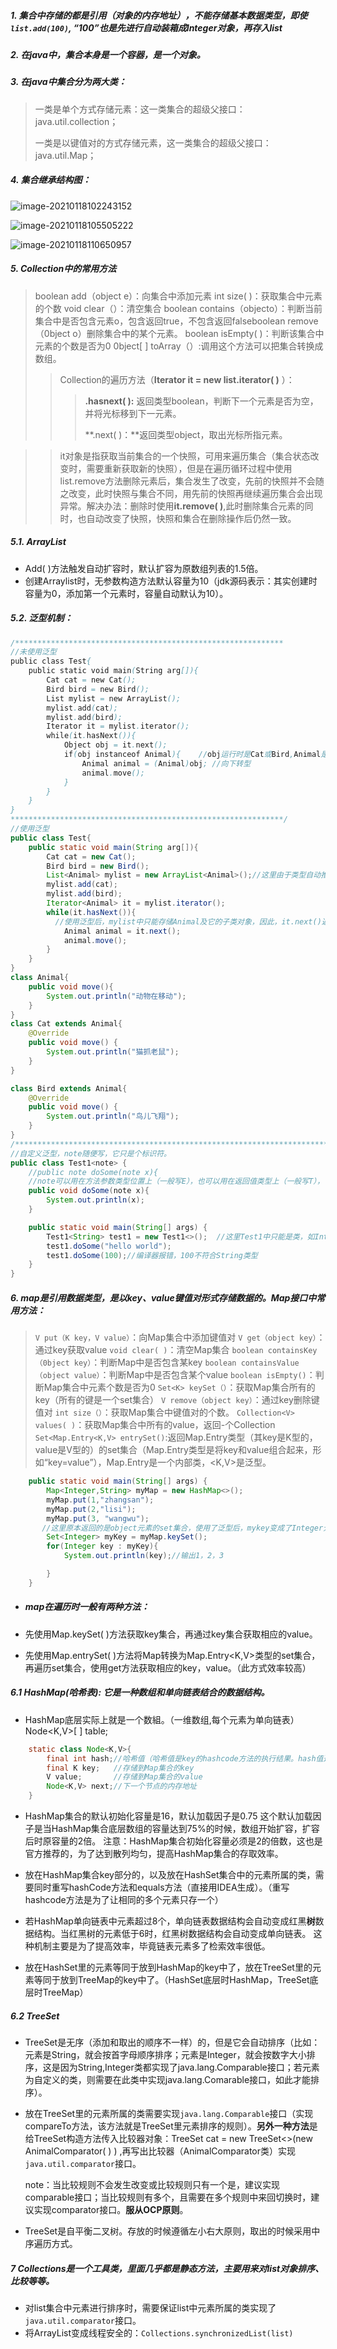 ##### 1. 集合中存储的都是引用（对象的内存地址），不能存储基本数据类型，即使`list.add(100)`, “100”也是先进行自动装箱成Integer对象，再存入list

##### 2. 在java中，集合本身是一个容器，是一个对象。

##### 3. 在java中集合分为两大类：

> 一类是单个方式存储元素：这一类集合的超级父接口：java.util.collection；
>
> 一类是以键值对的方式存储元素，这一类集合的超级父接口：java.util.Map；

##### 4. 集合继承结构图：

![image-20210118102243152](/Users/jackiez/学海/Java开发笔记/picture/集合继承结构图.png)

![image-20210118105505222](/Users/jackiez/学海/Java开发笔记/picture/集合继承结构图2.png)

![image-20210118110650957](/Users/jackiez/学海/Java开发笔记/picture/集合继承结构图3.png)

##### 5. Collection中的常用方法

> boolean add（object e）：向集合中添加元素
> int size( )：获取集合中元素的个数
> void clear（）：清空集合
> boolean contains（objecto）：判断当前集合中是否包含元素o，包含返回true，不包含返回falseboolean remove（0bject o）删除集合中的某个元素。
> boolean isEmpty( )：判断该集合中元素的个数是否为0
> 0bject[ ] toArray（）:调用这个方法可以把集合转换成数组。
>
> > Collection的遍历方法（**Iterator it = new list.iterator( )** ）：
> >
> > > **.hasnext( ):** 返回类型boolean，判断下一个元素是否为空，并将光标移到下一元素。
> > >
> > > **.next( )：**返回类型object，取出光标所指元素。

> > ​		it对象是指获取当前集合的一个快照，可用来遍历集合（集合状态改变时，需要重新获取新的快照），但是在遍历循环过程中使用list.remove方法删除元素后，集合发生了改变，先前的快照并不会随之改变，此时快照与集合不同，用先前的快照再继续遍历集合会出现异常。
​        解决办法：删除时使用**it.remove( )**,此时删除集合元素的同时，也自动改变了快照，快照和集合在删除操作后仍然一致。

##### 5.1. ArrayList

- Add( )方法触发自动扩容时，默认扩容为原数组列表的1.5倍。
- 创建Arraylist时，无参数构造方法默认容量为10（jdk源码表示：其实创建时容量为0，添加第一个元素时，容量自动默认为10）。

##### 5.2. 泛型机制：

```java
/************************************************************
//未使用泛型
public class Test{
    public static void main(String arg[]){
        Cat cat = new Cat();
        Bird bird = new Bird();
        List mylist = new ArrayList();
        mylist.add(cat);
        mylist.add(bird);
        Iterator it = mylist.iterator();
        while(it.hasNext()){
            Object obj = it.next();
            if(obj instanceof Animal){    //obj运行时是Cat或Bird,Animal是他俩的父类，所以instansof判别为true
                Animal animal = (Animal)obj; //向下转型
                animal.move();
            }
        }
    }
}
*************************************************************/
//使用泛型
public class Test{
    public static void main(String arg[]){
        Cat cat = new Cat();
        Bird bird = new Bird();
        List<Animal> mylist = new ArrayList<Animal>();//这里由于类型自动推断，ArrayList<>中的Animal可以省略。
        mylist.add(cat);
        mylist.add(bird);
        Iterator<Animal> it = mylist.iterator();
        while(it.hasNext()){
          //使用泛型后，mylist中只能存储Animal及它的子类对象，因此，it.next()返回的不再是object，而是Animal
            Animal animal = it.next(); 
            animal.move();
        }
    }
}
class Animal{
    public void move(){
        System.out.println("动物在移动");
    }
}
class Cat extends Animal{
    @Override
    public void move() {
        System.out.println("猫抓老鼠");
    }
}

class Bird extends Animal{
    @Override
    public void move() {
        System.out.println("鸟儿飞翔");
    }
}
/**********************************************************************/
//自定义泛型，note随便写，它只是个标识符。
public class Test1<note> { 
    //public note doSome(note x){   
    //note可以用在方法参数类型位置上（一般写E），也可以用在返回值类型上（一般写T），它类似于一个占位符。
    public void doSome(note x){     
        System.out.println(x);
    }

    public static void main(String[] args) {
        Test1<String> test1 = new Test1<>();  //这里Test1中只能是类，如Integer可以而int不行
        test1.doSome("hello world");
        test1.doSome(100);//编译器报错，100不符合String类型
    }
}
```

##### 6. map是引用数据类型，是以key、value键值对形式存储数据的。Map接口中常用方法：

> `V put（K key，V value）`：向Map集合中添加键值对
> `V get（object key）`：通过key获取value
> `void clear( )`：清空Map集合
> `boolean containsKey（0bject key）`：判断Map中是否包含某key
> `boolean containsValue（object value）`：判断Map中是否包含某个value
> `boolean isEmpty()`：判断Map集合中元素个数是否为0
> `Set<K> keySet（）`：获取Map集合所有的key（所有的键是一个set集合）
> `V remove（object key）`：通过key删除键值对
> `int size（）`：获取Map集合中键值对的个数。
> `Collection<V>  values( )`：获取Map集合中所有的value，返回-个Collection
> `Set<Map.Entry<K,V> entrySet()`:返回Map.Entry类型（其key是K型的，value是V型的）的set集合（Map.Entry类型是将key和value组合起来，形如“key=value”），Map.Entry是一个内部类，<K,V>是泛型。

```java
    public static void main(String[] args) {
        Map<Integer,String> myMap = new HashMap<>();
        myMap.put(1,"zhangsan");
        myMap.put(2,"lisi");
        myMap.put(3, "wangwu");
       //这里原本返回的是object元素的set集合，使用了泛型后，mykey变成了Integer元素的set集合
        Set<Integer> myKey = myMap.keySet();   
        for(Integer key : myKey){
            System.out.println(key);//输出1，2，3

        }
    }
```

- #####  map在遍历时一般有两种方法：


- 先使用Map.keySet( )方法获取key集合，再通过key集合获取相应的value。
- 先使用Map.entrySet( )方法将Map转换为Map.Entry<K,V>类型的set集合，再遍历set集合，使用get方法获取相应的key，value。（此方式效率较高）

##### 6.1 HashMap(哈希表): 它是一种数组和单向链表结合的数据结构。

- HashMap底层实际上就是一个数組。（一维数组,每个元素为单向链表）Node<K,V>[ ] table;

```java
    static class Node<K,V>{
        final int hash;//哈希值（哈希值是key的hashcode方法的执行结果。hash值通过哈希算法/函数可转换为数组下标）
        final K key;   //存储到Map集合的key
        V value;       //存储到Map集合的value
        Node<K,V> next;//下一个节点的内存地址
    }
```

- HashMap集合的默认初始化容量是16，默认加载因子是0.75
  这个默认加载因子是当HashMap集合底层数组的容量达到75%的时候，数组开始扩容，扩容后时原容量的2倍。
  注意：HashMap集合初始化容量必须是2的倍数，这也是官方推荐的，为了达到散列均匀，提高HashMap集合的存取效率。
- 放在HashMap集合key部分的，以及放在HashSet集合中的元素所属的类，需要同时重写hashCode方法和equals方法（直接用IDEA生成）。（重写hashcode方法是为了让相同的多个元素只存一个）
- 若HashMap单向链表中元素超过8个，单向链表数据结构会自动变成红黑**树**数据结构。当红黑树的元素低于6时，红黑树数据结构会自动变成单向链表。  这种机制主要是为了提高效率，毕竟链表元素多了检索效率很低。

- 放在HashSet里的元素等同于放到HashMap的key中了，放在TreeSet里的元素等同于放到TreeMap的key中了。（HashSet底层时HashMap，TreeSet底层时TreeMap）

##### 6.2 TreeSet

- TreeSet是无序（添加和取出的顺序不一样）的，但是它会自动排序（比如：元素是String，就会按首字母顺序排序；元素是Integer，就会按数字大小排序，这是因为String,Integer类都实现了java.lang.Comparable接口；若元素为自定义的类，则需要在此类中实现java.lang.Comarable接口，如此才能排序）。

- 放在TreeSet里的元素所属的类需要实现`java.lang.Comparable`接口（实现compareTo方法，该方法就是TreeSet里元素排序的规则）。**另外一种方法**是给TreeSet构造方法传入比较器对象：TreeSet<Cat> cat = new TreeSet<>(new AnimalComparator( ) ) ,再写出比较器（AnimalComparator类）实现`java.util.comparator`接口。

  note：当比较规则不会发生改变或比较规则只有一个是，建议实现comparable接口；当比较规则有多个，且需要在多个规则中来回切换时，建议实现comparator接口。**服从OCP原则**。

- TreeSet是自平衡二叉树。存放的时候遵循左小右大原则，取出的时候采用中序遍历方式。

##### 7 Collections是一个工具类，里面几乎都是静态方法，主要用来对list对象排序、比较等等。

- 对list集合中元素进行排序时，需要保证list中元素所属的类实现了`java.util.comparator`接口。
- 将ArrayList变成线程安全的：`Collections.synchronizedList(list)`